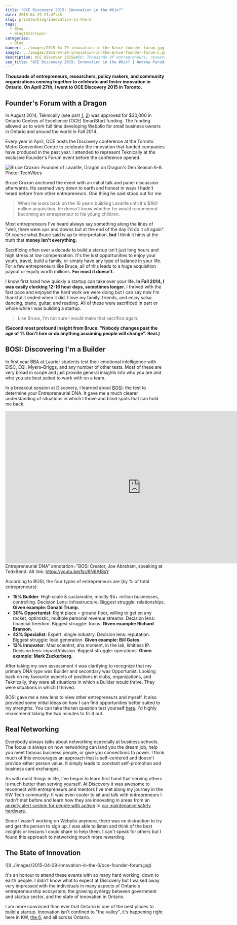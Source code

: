```yaml
---
title: "OCE Discovery 2015: Innovation in the #6ix?"
date: 2015-04-29 23:47:45
slug: private/blog/innovation-in-the-6
tags:
  - Blog
  - Blog(Startups)
categories:
  - Blog
banner: ../images/2015-04-29-innovation-in-the-6/oce-founder-forum.jpg
image2: ../images/2015-04-29-innovation-in-the-6/oce-founder-forum-c.png
description: OCE Discover 2015&#58; Thousands of entrepreneurs, researchers, policy makers, & community organizations together to celebrate and foster innovation in Ontario.
seo_title: "OCE Discovery 2015: Innovation in the #6ix? | Andrew Paradi Alexander"
---
```


**Thousands of entrepreneurs, researchers, policy makers, and community organizations coming together to celebrate and foster innovation in Ontario. On April 27th, I went to OCE Discovery 2015 in Toronto.**

<h2>Founder's Forum with a Dragon</h2>
In August 2014, Teknically (see part <a href="/blog/the-389-day-laurier-bba/">1</a>, <a href="/blog/the-dream-fades/">2</a>) was approved for $30,000 in Ontario Centres of Excellence (OCE) SmartStart funding. The funding allowed us to work full time developing Webplio for small business owners in Ontario and around the world in Fall 2014.

Every year in April, OCE hosts the Discovery conference at the Toronto Metro Convention Centre to celebrate the innovation that funded companies have produced in the past year. I attended to represent Teknically at the exclusive Founder's Forum event before the conference opened.

![Bruce Croxon: Founder of Lavalife, Dragon on Dragon's Den Season 6-8. Photo: <a href='http://www.techvibes.com/blog/why-bruce-croxon-dragons-den-2014-03-17' target='_blank'>TechVibes</a>](../images/2015-04-29-innovation-in-the-6/Croxon_Bruce.jpg)

Bruce Croxon anchored the event with an initial talk and panel discussion afterwards. He seemed very down to earth and honest in ways I hadn't heard before from other entrepreneurs. One thing he said stood out for me.

> When he looks back on the 16 years building Lavalife until it's \$180 million acquisition, he doesn't know whether he would recommend becoming an entrepreneur to his young children.

Most entrepreneurs I've heard always say something along the lines of "well, there were ups and downs but at the end of the day I'd do it all again". Of course what Bruce said is up to interpretation, <strong>but</strong> I think it hints at the truth that <strong>money isn't everything.</strong>

Sacrificing often over a decade to build a startup isn't just long hours and high stress at low compensation. It's the lost opportunities to enjoy your youth, travel, build a family, or simply have any type of balance in your life. For a few entrepreneurs like Bruce, all of this leads to a huge acquisition payout or equity worth millions. <strong>For most it doesn't. </strong>

I know first hand how quickly a startup can take over your life. <strong>In Fall 2014, I was easily clocking 12-16 hour days, sometimes longer.</strong> I thrived with the fast pace and enjoyed the hard work we were doing but I can say now I'm thankful it ended when it did. I love my family, friends, and enjoy salsa dancing, piano, guitar, and reading. All of these were sacrificed in part or whole while I was building a startup.

> Like Bruce, I'm not sure I would make that sacrifice again.

<strong>(Second most profound insight from Bruce: "Nobody changes past the age of 11. Don't hire or do anything assuming people will change". Real.)</strong>

<h2>BOSI: Discovering I'm a Builder</h2>
In first year BBA at Laurier students test their emotional intelligence with DISC, EQI, Myers–Briggs, and any number of other tests. Most of these are very broad in scope and just provide general insights into who you are and who you are best suited to work with on a team.

In a breakout session at Discovery, I learned about <a href="https://www.bosidna.com" target="_blank">BOSI</a>: the test to determine your Entrepreneurial DNA. It gave me a much clearer understanding of situations in which I thrive and blind spots that can hold me back.

<iframe width="853" height="480" src="https://www.youtube-nocookie.com/embed/fsU9N6A18sY?rel=0" frameborder="0" allowfullscreen></iframe><figcaption>Entrepreneurial DNA" annotation="BOSI Creator, Joe Abraham, speaking at TedxBend. Alt link: <a href="https://youtu.be/fsU9N6A18sY">https://youtu.be/fsU9N6A18sY</a></figcaption>

According to BOSI, the four types of entrepreneurs are (by % of total entrepreneurs):

- <strong>15% Builder</strong>: High scale & sustainable, mostly \$5+ million businesses, controlling. Decision Lens: infrastructure. Biggest struggle: relationships. <strong>Given example: Donald Trump.</strong>
- <strong>30% Opportunist</strong>: Right place = ground floor, willing to get on any rocket, optimistic, multiple personal revenue streams. Decision lens: financial freedom. Biggest struggle: focus. <strong>Given example: Richard Branson.</strong>
- <strong>42% Specialist</strong>: Expert, single industry. Decision lens: reputation. Biggest struggle: lead generation. <strong>Given example: Bill Gates.</strong>
- <strong>13% Innovator</strong>: Mad scientist, aha moment, in the lab, limitless IP. Decision lens: impact/mission. Biggest struggle: operations. <strong>Given example: Mark Zuckerberg.</strong>

After taking my own assessment it was clarifying to recognize that my primary DNA type was Builder and secondary was Opportunist. Looking back on my favourite aspects of positions in clubs, organizations, and Teknically, they were all situations in which a Builder would thrive. They were situations in which I thrived.

BOSI gave me a new lens to view other entrepreneurs and myself. It also provided some initial ideas on how I can find opportunities better suited to my strengths. You can take the ten question test yourself <a href="https://www.bosidna.com" target="_blank">here</a>. I'd highly recommend taking the two minutes to fill it out.

<h2>Real Networking</h2>
Everybody always talks about networking especially at business schools. The focus is always on how networking can land you the dream job, help you meet famous business people, or give you connections to power. I think much of this encourages an approach that is self-centered and doesn't provide either person value. It simply leads to constant self-promotion and business card exchanges.

As with most things in life, I've begun to learn first hand that serving others is much better than serving yourself. At Discovery it was awesome to reconnect with entrepreneurs and mentors I've met along my journey in the KW Tech community. It was even cooler to sit and talk with entrepreneurs I hadn't met before and learn how they are innovating in areas from an <a href="http://dymaxiainc.com" target="_blank">anxiety alert system for people with autism</a> to <a href="http://www.shocklock.ca/#" target="_blank">car maintenance safety hardware</a>.

Since I wasn't working on Webplio anymore, there was no distraction to try and get the person to sign up. I was able to listen and think of the best insights or lessons I could share to help them. I can't speak for others but I found this approach to networking much more rewarding.

<h2>The State of Innovation</h2>
![](../images/2015-04-29-innovation-in-the-6/oce-founder-forum.jpg)

It's an honour to attend these events with so many hard working, down to earth people. I didn't know what to expect at Discovery but I walked away very impressed with the individuals in many aspects of Ontario's entrepreneurship ecosystem, the growing synergy between government and startup sector, and the state of innovation in Ontario.

I am more convinced than ever that Ontario is one of the best places to build a startup. Innovation isn't confined to "the valley", it's happening right here in KW, <a href="https://youtu.be/fxTyS-aqdLE?t=8s" target="_blank">the 6</a>, and all across Ontario.
